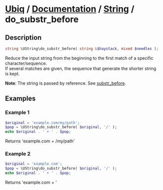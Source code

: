 [Ubiq](https://github.com/Pixel418/Ubiq#readme) / [Documentation](../index.md#readme) / [String](../index.md#string) / do_substr_before
======


Description
-------- 

```php
string \UString\do_substr_before( string &$haystack, mixed $needles );
```

Reduce the input string from the beginning to the first match of a specific character/sequence. <br>
If several matches are given, the sequence that generate the shorter string is kept.

**Note**: The string is passed by reference. See [substr_before](./substr_before.md#readme).



Examples
--------

### Example 1

```php
$original = 'example.com/my/path';
$pop = \UString\do_substr_before( $original, '/' );
echo $original . ' + ' . $pop;
```
Returns 'example.com + /my/path'

### Example 2

```php
$original = 'example.com';
$pop = \UString\do_substr_before( $original, '/' );
echo $original . ' + ' . $pop;
```
Returns 'example.com + '
